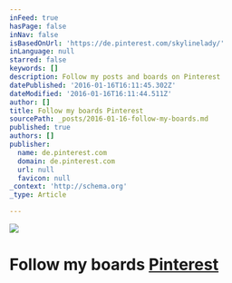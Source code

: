 ```yaml
---
inFeed: true
hasPage: false
inNav: false
isBasedOnUrl: 'https://de.pinterest.com/skylinelady/'
inLanguage: null
starred: false
keywords: []
description: Follow my posts and boards on Pinterest
datePublished: '2016-01-16T16:11:45.302Z'
dateModified: '2016-01-16T16:11:44.511Z'
author: []
title: Follow my boards Pinterest
sourcePath: _posts/2016-01-16-follow-my-boards.md
published: true
authors: []
publisher:
  name: de.pinterest.com
  domain: de.pinterest.com
  url: null
  favicon: null
_context: 'http://schema.org'
_type: Article

---
```

![](https://s3-us-west-2.amazonaws.com/the-grid-img/p/542a381aa2cef89928b00e57a7d6f4a8067127e3.gif)

# Follow my boards [Pinterest][0]

[0]: https://www.pinterest.com/skylinelady/